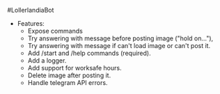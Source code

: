 #LollerlandiaBot
- Features:
  - Expose commands
  - Try answering with message before posting image ("hold on..."),
  - Try answering with message if can't load image or can't post it.
  - Add /start and /help commands (required).
  - Add a logger.
  - Add support for worksafe hours.
  - Delete image after posting it.
  - Handle telegram API errors.
